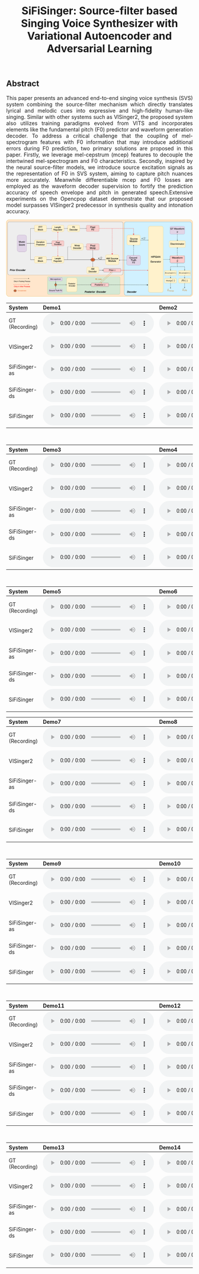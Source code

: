 # <center> SiFiSinger: Source-filter based Singing Voice Synthesizer with Variational Autoencoder and Adversarial Learning</center>
<br>

## Abstract	
<div style="text-align: justify"> This paper presents an advanced end-to-end singing voice synthesis (SVS) system combining the source-filter mechanism which directly translates lyrical and melodic cues into expressive and high-fidelity human-like singing. Similar with other systems such as VISinger2, the proposed system also utilizes training paradigms evolved from VITS and incorporates elements like the fundamental pitch (F0) predictor and waveform generation decoder. To address a critical challenge that the coupling of mel-spectrogram features with F0 information that may introduce additional errors during F0 prediction, two primary solutions are proposed in this paper. Firstly, we leverage mel-cepstrum (mcep) features to decouple the intertwined mel-spectrogram and F0 characteristics.  Secondly, inspired by the neural source-filter models, we introduce source  excitation signals as the representation of F0 in SVS system, aiming to capture pitch nuances more accurately.  Meanwhile differentiable mcep and F0 losses are employed as the waveform decoder supervision to fortify the prediction accuracy of speech envelope and pitch in generated speech.Extensive experiments on the Opencpop dataset  demonstrate that our proposed model surpasses  VISinger2 predecessor in synthesis quality and intonation accuracy.
<br>

![architecture](images/SiFiSinger.drawio.png)
<br>

<table align="center">
  <thead>
    <tr>
      <th>System</th>
      <th>Demo1</th>
      <th>Demo2</th>
    </tr>
  </thead>
  <tbody>
    
   <tr>
      <td>GT (Recording) </td>
      <td><audio controls="" preload="auto">
            <source src="wavs/ground_truth/2044001639.wav"></audio></td>
       <td><audio controls="" preload="auto">
            <source src="wavs/ground_truth/2044001644.wav"></audio></td>
   </tr>

   <tr>
   <td>VISinger2 </td>
    <td><audio controls="" preload="auto">
            <source src="wavs/VISinger2/2044001639.wav"></audio></td>
    <td><audio controls="" preload="auto">
            <source src="wavs/VISinger2/2044001644.wav"></audio></td>
   </tr>

   <tr>
   <td>SiFiSinger-as </td>
    <td><audio controls="" preload="auto">
            <source src="wavs/SiFiSinger-as/2044001639.wav"></audio></td>
    <td><audio controls="" preload="auto">
            <source src="wavs/SiFiSinger-as/2044001644.wav"></audio></td>
   </tr>
   
   <tr>
   <td>SiFiSinger-ds </td>
    <td><audio controls="" preload="auto">
            <source src="wavs/SiFiSinger-ds/2044001639.wav"></audio></td>
    <td><audio controls="" preload="auto">
            <source src="wavs/SiFiSinger-ds/2044001644.wav"></audio></td>
   </tr>

   <tr>
   <td>SiFiSinger </td>
    <td><audio controls="" preload="auto">
            <source src="wavs/SiFiSinger/2044001639.wav"></audio></td>
    <td><audio controls="" preload="auto">
            <source src="wavs/SiFiSinger/2044001644.wav"></audio></td>
   </tr>
  </tbody>
</table>


<br>

<table align="center">
  <thead>
    <tr>
      <th>System</th>
      <th>Demo3</th>
      <th>Demo4</th>
    </tr>
  </thead>
  <tbody>
    
   <tr>
      <td>GT (Recording) </td>
      <td><audio controls="" preload="auto">
            <source src="wavs/ground_truth/2086003187.wav"></audio></td>
       <td><audio controls="" preload="auto">
            <source src="wavs/ground_truth/2086003200.wav"></audio></td>
   </tr>

   <tr>
   <td>VISinger2 </td>
    <td><audio controls="" preload="auto">
            <source src="wavs/VISinger2/2086003187.wav"></audio></td>
    <td><audio controls="" preload="auto">
            <source src="wavs/VISinger2/2086003200.wav"></audio></td>
   </tr>

   <tr>
   <td>SiFiSinger-as </td>
    <td><audio controls="" preload="auto">
            <source src="wavs/SiFiSinger-as/2086003187.wav"></audio></td>
    <td><audio controls="" preload="auto">
            <source src="wavs/SiFiSinger-as/2086003200.wav"></audio></td>
   </tr>
   
   <tr>
   <td>SiFiSinger-ds </td>
    <td><audio controls="" preload="auto">
            <source src="wavs/SiFiSinger-ds/2086003187.wav"></audio></td>
    <td><audio controls="" preload="auto">
            <source src="wavs/SiFiSinger-ds/2086003200.wav"></audio></td>
   </tr>

   <tr>
   <td>SiFiSinger </td>
    <td><audio controls="" preload="auto">
            <source src="wavs/SiFiSinger/2086003187.wav"></audio></td>
    <td><audio controls="" preload="auto">
            <source src="wavs/SiFiSinger/2086003200.wav"></audio></td>
   </tr>
  </tbody>
</table>

<br>

<table align="center">
  <thead>
    <tr>
      <th>System</th>
      <th>Demo5</th>
      <th>Demo6</th>
    </tr>
  </thead>
  <tbody>
    
   <tr>
      <td>GT (Recording) </td>
      <td><audio controls="" preload="auto">
            <source src="wavs/ground_truth/2092003420.wav"></audio></td>
       <td><audio controls="" preload="auto">
            <source src="wavs/ground_truth/2093003464.wav"></audio></td>
   </tr>

   <tr>
   <td>VISinger2 </td>
    <td><audio controls="" preload="auto">
            <source src="wavs/VISinger2/2092003420.wav"></audio></td>
    <td><audio controls="" preload="auto">
            <source src="wavs/VISinger2/2093003464.wav"></audio></td>
   </tr>

   <tr>
   <td>SiFiSinger-as </td>
    <td><audio controls="" preload="auto">
            <source src="wavs/SiFiSinger-as/2092003420.wav"></audio></td>
    <td><audio controls="" preload="auto">
            <source src="wavs/SiFiSinger-as/2093003464.wav"></audio></td>
   </tr>
   
   <tr>
   <td>SiFiSinger-ds </td>
    <td><audio controls="" preload="auto">
            <source src="wavs/SiFiSinger-ds/2092003420.wav"></audio></td>
    <td><audio controls="" preload="auto">
            <source src="wavs/SiFiSinger-ds/2093003464.wav"></audio></td>
   </tr>

   <tr>
   <td>SiFiSinger </td>
    <td><audio controls="" preload="auto">
            <source src="wavs/SiFiSinger/2092003420.wav"></audio></td>
    <td><audio controls="" preload="auto">
            <source src="wavs/SiFiSinger/2093003464.wav"></audio></td>
   </tr>
  </tbody>
</table>


<table align="center">
  <thead>
    <tr>
      <th>System</th>
      <th>Demo7</th>
      <th>Demo8</th>
    </tr>
  </thead>
  <tbody>
    
   <tr>
      <td>GT (Recording) </td>
      <td><audio controls="" preload="auto">
            <source src="wavs/ground_truth/2093003472.wav"></audio></td>
       <td><audio controls="" preload="auto">
            <source src="wavs/ground_truth/2100003713.wav"></audio></td>
   </tr>

   <tr>
   <td>VISinger2 </td>
    <td><audio controls="" preload="auto">
            <source src="wavs/VISinger2/2093003472.wav"></audio></td>
    <td><audio controls="" preload="auto">
            <source src="wavs/VISinger2/2100003713.wav"></audio></td>
   </tr>

   <tr>
   <td>SiFiSinger-as </td>
    <td><audio controls="" preload="auto">
            <source src="wavs/SiFiSinger-as/2093003472.wav"></audio></td>
    <td><audio controls="" preload="auto">
            <source src="wavs/SiFiSinger-as/2100003713.wav"></audio></td>
   </tr>
   
   <tr>
   <td>SiFiSinger-ds </td>
    <td><audio controls="" preload="auto">
            <source src="wavs/SiFiSinger-ds/2093003472.wav"></audio></td>
    <td><audio controls="" preload="auto">
            <source src="wavs/SiFiSinger-ds/2100003713.wav"></audio></td>
   </tr>

   <tr>
   <td>SiFiSinger </td>
    <td><audio controls="" preload="auto">
            <source src="wavs/SiFiSinger/2093003472.wav"></audio></td>
    <td><audio controls="" preload="auto">
            <source src="wavs/SiFiSinger/2100003713.wav"></audio></td>
   </tr>
  </tbody>
</table>

<br>

<table align="center">
  <thead>
    <tr>
      <th>System</th>
      <th>Demo9</th>
      <th>Demo10</th>
    </tr>
  </thead>
  <tbody>
    
   <tr>
      <td>GT (Recording) </td>
      <td><audio controls="" preload="auto">
            <source src="wavs/ground_truth/2100003724.wav"></audio></td>
       <td><audio controls="" preload="auto">
            <source src="wavs/ground_truth/2100003728.wav"></audio></td>
   </tr>

   <tr>
   <td>VISinger2 </td>
    <td><audio controls="" preload="auto">
            <source src="wavs/VISinger2/2100003724.wav"></audio></td>
    <td><audio controls="" preload="auto">
            <source src="wavs/VISinger2/2100003728.wav"></audio></td>
   </tr>

   <tr>
   <td>SiFiSinger-as </td>
    <td><audio controls="" preload="auto">
            <source src="wavs/SiFiSinger-as/2100003724.wav"></audio></td>
    <td><audio controls="" preload="auto">
            <source src="wavs/SiFiSinger-as/2100003728.wav"></audio></td>
   </tr>
   
   <tr>
   <td>SiFiSinger-ds </td>
    <td><audio controls="" preload="auto">
            <source src="wavs/SiFiSinger-ds/2100003724.wav"></audio></td>
    <td><audio controls="" preload="auto">
            <source src="wavs/SiFiSinger-ds/2100003728.wav"></audio></td>
   </tr>

   <tr>
   <td>SiFiSinger </td>
    <td><audio controls="" preload="auto">
            <source src="wavs/SiFiSinger/2100003724.wav"></audio></td>
    <td><audio controls="" preload="auto">
            <source src="wavs/SiFiSinger/2100003728.wav"></audio></td>
   </tr>
  </tbody>
</table>

<br>

<table align="center">
  <thead>
    <tr>
      <th>System</th>
      <th>Demo11</th>
      <th>Demo12</th>
    </tr>
  </thead>
  <tbody>
    
   <tr>
      <td>GT (Recording) </td>
      <td><audio controls="" preload="auto">
            <source src="wavs/ground_truth/2100003734.wav"></audio></td>
       <td><audio controls="" preload="auto">
            <source src="wavs/ground_truth/2100003740.wav"></audio></td>
   </tr>

   <tr>
   <td>VISinger2 </td>
    <td><audio controls="" preload="auto">
            <source src="wavs/VISinger2/2100003734.wav"></audio></td>
    <td><audio controls="" preload="auto">
            <source src="wavs/VISinger2/2100003740.wav"></audio></td>
   </tr>

   <tr>
   <td>SiFiSinger-as </td>
    <td><audio controls="" preload="auto">
            <source src="wavs/SiFiSinger-as/2100003734.wav"></audio></td>
    <td><audio controls="" preload="auto">
            <source src="wavs/SiFiSinger-as/2100003740.wav"></audio></td>
   </tr>
   
   <tr>
   <td>SiFiSinger-ds </td>
    <td><audio controls="" preload="auto">
            <source src="wavs/SiFiSinger-ds/2100003734.wav"></audio></td>
    <td><audio controls="" preload="auto">
            <source src="wavs/SiFiSinger-ds/2100003740.wav"></audio></td>
   </tr>

   <tr>
   <td>SiFiSinger </td>
    <td><audio controls="" preload="auto">
            <source src="wavs/SiFiSinger/2100003734.wav"></audio></td>
    <td><audio controls="" preload="auto">
            <source src="wavs/SiFiSinger/2100003740.wav"></audio></td>
   </tr>
  </tbody>
</table>

<br>

<table align="center">
  <thead>
    <tr>
      <th>System</th>
      <th>Demo13</th>
      <th>Demo14</th>
    </tr>
  </thead>
  <tbody>
    
   <tr>
      <td>GT (Recording) </td>
      <td><audio controls="" preload="auto">
            <source src="wavs/ground_truth/2100003749.wav"></audio></td>
       <td><audio controls="" preload="auto">
            <source src="wavs/ground_truth/2100003755.wav"></audio></td>
   </tr>

   <tr>
   <td>VISinger2 </td>
    <td><audio controls="" preload="auto">
            <source src="wavs/VISinger2/2100003749.wav"></audio></td>
    <td><audio controls="" preload="auto">
            <source src="wavs/VISinger2/2100003755.wav"></audio></td>
   </tr>

   <tr>
   <td>SiFiSinger-as </td>
    <td><audio controls="" preload="auto">
            <source src="wavs/SiFiSinger-as/2100003749.wav"></audio></td>
    <td><audio controls="" preload="auto">
            <source src="wavs/SiFiSinger-as/2100003755.wav"></audio></td>
   </tr>
   
   <tr>
   <td>SiFiSinger-ds </td>
    <td><audio controls="" preload="auto">
            <source src="wavs/SiFiSinger-ds/2100003749.wav"></audio></td>
    <td><audio controls="" preload="auto">
            <source src="wavs/SiFiSinger-ds/2100003755.wav"></audio></td>
   </tr>

   <tr>
   <td>SiFiSinger </td>
    <td><audio controls="" preload="auto">
            <source src="wavs/SiFiSinger/2100003749.wav"></audio></td>
    <td><audio controls="" preload="auto">
            <source src="wavs/SiFiSinger/2100003755.wav"></audio></td>
   </tr>
  </tbody>
</table>